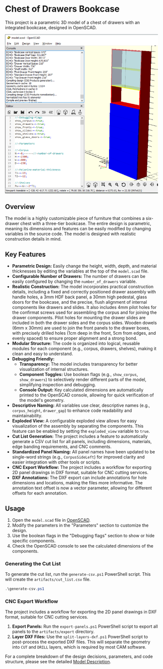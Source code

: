 # Chest of Drawers Bookcase

This project is a parametric 3D model of a chest of drawers with an integrated bookcase, designed in OpenSCAD.

![Chest of Drawers Bookcase](artifacts/chest-of-drawers-bookcase-openscad.png)

## Overview

The model is a highly customizable piece of furniture that combines a six-drawer chest with a three-tier bookcase. The entire design is parametric, meaning its dimensions and features can be easily modified by changing variables in the source code. The model is designed with realistic construction details in mind.

## Key Features

*   **Parametric Design:** Easily change the height, width, depth, and material thicknesses by editing the variables at the top of the `model.scad` file.
*   **Configurable Number of Drawers:** The number of drawers can be easily configured by changing the `number_of_drawers` variable.
*   **Realistic Construction:** The model incorporates practical construction details, including a fixed and correctly positioned drawer assembly with handle holes, a 3mm HDF back panel, a 30mm high pedestal, glass doors for the bookcase, and the precise, flush alignment of internal components like drawers and slides. It also includes 4mm pilot holes for the confirmat screws used for assembling the corpus and for joining the drawer components. Pilot holes for mounting the drawer slides are included in both the drawer sides and the corpus sides. Wooden dowels (6mm x 30mm) are used to join the front panels to the drawer boxes, with precisely drilled holes (1cm deep in the front, 5cm from edges, and evenly spaced) to ensure proper alignment and a strong bond.
*   **Modular Structure:** The code is organized into logical, reusable modules for each component (e.g., corpus, drawers, shelves), making it clean and easy to understand.
*   **Debugging Friendly:**
    *   **Transparency:** The model includes transparency for better visualization of internal structures.
    *   **Component Toggles:** Use boolean flags (e.g., `show_corpus`, `show_drawers`) to selectively render different parts of the model, simplifying inspection and debugging.
    *   **Console Output:** Key calculated dimensions are automatically printed to the OpenSCAD console, allowing for quick verification of the model's geometry.
*   **Descriptive Naming:** All variables use clear, descriptive names (e.g., `corpus_height`, `drawer_gap`) to enhance code readability and maintainability.
*   **Exploded View:** A configurable exploded view allows for easy visualization of the assembly by separating the components. This feature can be enabled by setting the `exploded_view` variable to `true`.
*   **Cut List Generation:** The project includes a feature to automatically generate a CSV cut list for all panels, including dimensions, materials, edge banding requirements, and CNC comments.
*   **Standardized Panel Naming:** All panel names have been updated to be single-word strings (e.g., `CorpusSideLeft`) for improved clarity and easier integration with other tools or scripts.
*   **CNC Export Workflow:** The project includes a workflow for exporting 2D panel drawings in DXF format, suitable for CNC cutting services.
*   **DXF Annotations:** The DXF export can include annotations for hole dimensions and locations, making the files more informative. The annotation text offset is now a vector parameter, allowing for different offsets for each annotation.

## Usage

1.  Open the `model.scad` file in [OpenSCAD](https://openscad.org/).
2.  Modify the parameters in the "Parameters" section to customize the design.
3.  Use the boolean flags in the "Debugging flags" section to show or hide specific components.
4.  Check the OpenSCAD console to see the calculated dimensions of the components.

### Generating the Cut List

To generate the cut list, run the `generate-csv.ps1` PowerShell script. This will create the `artifacts/cut_list.csv` file.

```powershell
.\generate-csv.ps1
```

### CNC Export Workflow

The project includes a workflow for exporting the 2D panel drawings in DXF format, suitable for CNC cutting services.

1.  **Export Panels:** Run the `export-panels.ps1` PowerShell script to export all panels to the `artifacts/export` directory.
2.  **Layer DXF Files:** Use the `split-layers-dxf.ps1` PowerShell script to post-process the exported DXF files. This will separate the geometry into `CUT` and `DRILL` layers, which is required by most CAM software.

For a complete breakdown of the design decisions, parameters, and code structure, please see the detailed [Model Description](prompt/model-v2.md).
